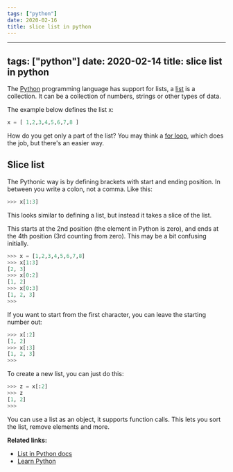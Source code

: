 ```yaml
---
tags: ["python"]
date: 2020-02-16
title: slice list in python
---
```

---
tags: ["python"]
date: 2020-02-14
title: slice list in python
---
The <a href="https://python.org">Python</a> programming language has support for lists, a <a href="https://pythonspot.com/python-lists/">list</a> is a collection. It can be a collection of numbers, strings or other types of data.

The example below defines the list x:

```python
x = [ 1,2,3,4,5,6,7,8 ]
```
How do you get only a part of the list?
You may think a <a href="https://pythonbasics.org/for-loops/">for loop</a>, which does the job, but there's an easier way.

## Slice list

The Pythonic way is by defining brackets with start and ending position.
In between you write a colon, not a comma. Like this:

```python
>>> x[1:3]
```

This looks similar to defining a list, but instead it takes a slice of the list.

This starts at the 2nd position (the element in Python is zero), and ends at the 4th position (3rd counting from zero). This may be a bit confusing initially.

```python
>>> x = [1,2,3,4,5,6,7,8]
>>> x[1:3]
[2, 3]
>>> x[0:2]
[1, 2]
>>> x[0:3]
[1, 2, 3]
>>> 
```

If you want to start from the first character, you can leave the starting number out:

```python
>>> x[:2]
[1, 2]
>>> x[:3]
[1, 2, 3]
>>> 
```

To create a new list, you can just do this:

```python
>>> z = x[:2]
>>> z
[1, 2]
>>> 
```

You can use a list as an object, it supports function calls. This lets you sort the list, remove elements and more.

**Related links:**
* <a href="https://docs.python.org/3.8/tutorial/datastructures.html">List in Python docs</a>
* <a href="https://pythonbasics.org">Learn Python</a>


